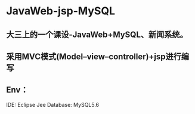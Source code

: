 # JavaWeb-jsp-MySQL
## 大三上的一个课设-JavaWeb+MySQL、新闻系统。
## 采用MVC模式(Model–view–controller)+jsp进行编写
## Env：
IDE: Eclipse Jee
Database: MySQL5.6
